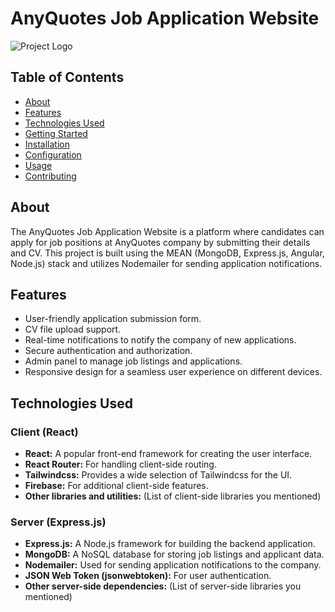 # AnyQuotes Job Application Website

![Project Logo](https://anyquotes.co.uk/fontend/images/logo.png) <!-- Include a logo or relevant image if available -->

## Table of Contents
- [About](#about)
- [Features](#features)
- [Technologies Used](#technologies-used)
- [Getting Started](#getting-started)
- [Installation](#installation)
- [Configuration](#configuration)
- [Usage](#usage)
- [Contributing](#contributing)

## About

The AnyQuotes Job Application Website is a platform where candidates can apply for job positions at AnyQuotes company by submitting their details and CV. This project is built using the MEAN (MongoDB, Express.js, Angular, Node.js) stack and utilizes Nodemailer for sending application notifications.

## Features

- User-friendly application submission form.
- CV file upload support.
- Real-time notifications to notify the company of new applications.
- Secure authentication and authorization.
- Admin panel to manage job listings and applications.
- Responsive design for a seamless user experience on different devices.

## Technologies Used

### Client (React)

- **React:** A popular front-end framework for creating the user interface.
- **React Router:** For handling client-side routing.
- **Tailwindcss:** Provides a wide selection of Tailwindcss for the UI.
- **Firebase:** For additional client-side features.
- **Other libraries and utilities:** (List of client-side libraries you mentioned)

### Server (Express.js)

- **Express.js:** A Node.js framework for building the backend application.
- **MongoDB:** A NoSQL database for storing job listings and applicant data.
- **Nodemailer:** Used for sending application notifications to the company.
- **JSON Web Token (jsonwebtoken):** For user authentication.
- **Other server-side dependencies:** (List of server-side libraries you mentioned)

